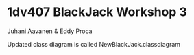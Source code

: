 1dv407
BlackJack
Workshop 3
==============
Juhani Aavanen & Eddy Proca

Updated class diagram is called NewBlackJack.classdiagram
